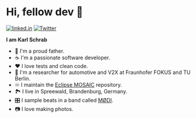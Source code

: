 # Hi, fellow dev 🤙

[![linked.in](https://img.shields.io/badge/-Karl%20Schrab-3432a8?logo=linkedin&logoColor=white)](https://www.linkedin.com/in/karl-schrab)
[![Twitter](https://img.shields.io/badge/-karofl-blue?logo=twitter&logoColor=white)](https://twitter.com/karofl)

**I am Karl Schrab**

* 👶 I'm a proud father.
* ☕ I'm a passionate software developer.
* ❤️ I love tests and clean code.
* 🥼 I'm a researcher for automotive and V2X at Fraunhofer FOKUS and TU Berlin.
* ♾️ I maintain the [Eclipse MOSAIC](https://github.com/eclipse/mosaic) repository.
* 🏞️ I live in Spreewald, Brandenburg, Germany.
* 🎛️ I sample beats in a band called [MØDI](https://open.spotify.com/artist/2UcUQWTtBW6A5FXVCqRAoI).
* 📷 I love making photos.

 
<!--
**kschrab/kschrab** is a ✨ _special_ ✨ repository because its `README.md` (this file) appears on your GitHub profile.

Here are some ideas to get you started:

- 🔭 I’m currently working on ...
- 🌱 I’m currently learning ...
- 👯 I’m looking to collaborate on ...
- 🤔 I’m looking for help with ...
- 💬 Ask me about ...
- 📫 How to reach me: ...
- 😄 Pronouns: ...
- ⚡ Fun fact: ...
-->
